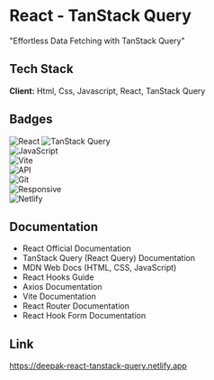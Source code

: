 
# React - TanStack Query

"Effortless Data Fetching with TanStack Query"




## Tech Stack

**Client:**  Html, Css, Javascript, React, TanStack Query





## Badges

![React](https://img.shields.io/badge/React-19-blue) 
![TanStack Query](https://img.shields.io/badge/TanStack%20Query-5.0-red.svg)  
![JavaScript](https://img.shields.io/badge/JavaScript-ES6-yellow)  
![Vite](https://img.shields.io/badge/Vite-4-purple)  
![API](https://img.shields.io/badge/REST%20API-JSON-orange)  
![Git](https://img.shields.io/badge/Git-Version--Control-red)  
![Responsive](https://img.shields.io/badge/Responsive-Design-green)  
![Netlify](https://img.shields.io/badge/Deployed%20on-Netlify-brightgreen)





## Documentation

- React Official Documentation
- TanStack Query (React Query) Documentation
- MDN Web Docs (HTML, CSS, JavaScript)
- React Hooks Guide
- Axios Documentation
- Vite Documentation
- React Router Documentation
- React Hook Form Documentation





## Link 

https://deepak-react-tanstack-query.netlify.app
